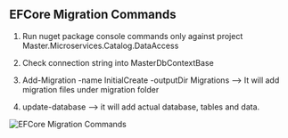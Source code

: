 ﻿
## EFCore Migration Commands

1)	Run nuget package console commands only against project Master.Microservices.Catalog.DataAccess

2) Check connection string into MasterDbContextBase

3) Add-Migration -name InitialCreate -outputDir Migrations --> It will add migration files under migration folder

4) update-database --> it will add actual database, tables and data.


![EFCore Migration Commands](/MigrationCommands.png)